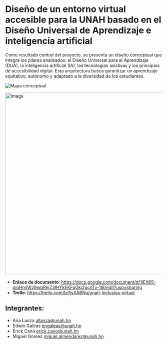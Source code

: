 # Diseño de un entorno virtual accesible para la UNAH basado en el Diseño Universal de Aprendizaje e inteligencia artificial
Como resultado central del proyecto, se presenta un diseño conceptual que integra los pilares analizados: el Diseño Universal para el Aprendizaje (DUA), la inteligencia artificial (IA), las tecnologías asistivas y los principios de accesibilidad digital. Esta arquitectura busca garantizar un aprendizaje equitativo, autónomo y adaptado a la diversidad de los estudiantes.

![Mapa conceptual](https://github.com/user-attachments/assets/493c38b1-7251-48fb-8645-fa153939ed59)

<img width="893" height="584" alt="image" src="https://github.com/user-attachments/assets/da956fa7-3c53-4513-b403-dd887d47094b" />



* **Enlace de documento**: https://docs.google.com/document/d/1iEX65-gioHmIWz9wbRejZ3IHYkEKFqGkj2pcnTv-1I8/edit?usp=sharing
* **Trello**: https://trello.com/b/fjsXABNu/unah-inclusiva-virtual

## Integrantes:
* Ana Lanza allanza@unah.hn
* Edwin Galeas engaleas@unah.hn
* Erick Cano erick.cano@unah.hn
* Miguel Gómez miguel.almendarez@unah.hn

